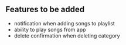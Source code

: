 ## Features to be added

- notification when adding songs to playlist
- ability to play songs from app
- delete confirmation when deleting category
